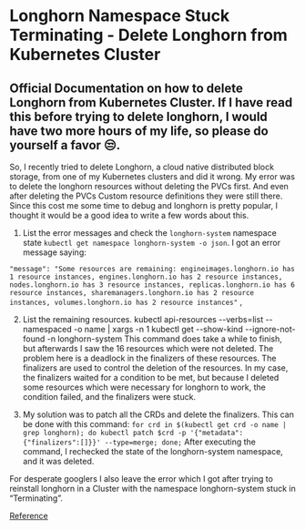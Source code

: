 # Longhorn Namespace Stuck Terminating - Delete Longhorn from Kubernetes Cluster

## Official Documentation on how to delete Longhorn from Kubernetes Cluster. If I have read this before trying to delete longhorn, I would have two more hours of my life, so please do yourself a favor 😒.

So, I recently tried to delete Longhorn, a cloud native distributed block storage, from one of my Kubernetes clusters and did it wrong. My error was to delete the longhorn resources without deleting the PVCs first. And even after deleting the PVCs Custom resource definitions they were still there. Since this cost me some time to debug and longhorn is pretty popular, I thought it would be a good idea to write a few words about this.

1. List the error messages and check the `longhorn-system` namespace state `kubectl get namespace longhorn-system -o json`. I got an error message saying:

```"message": "Some resources are remaining: engineimages.longhorn.io has 1 resource instances, engines.longhorn.io has 2 resource instances, nodes.longhorn.io has 3 resource instances, replicas.longhorn.io has 6 resource instances, sharemanagers.longhorn.io has 2 resource instances, volumes.longhorn.io has 2 resource instances"``` ,

2. List the remaining resources. kubectl api-resources --verbs=list --namespaced -o name | xargs -n 1 kubectl get --show-kind --ignore-not-found -n longhorn-system This command does take a while to finish, but afterwards I saw the 16 resources which were not deleted. The problem here is a deadlock in the finalizers of these resources. The finalizers are used to control the deletion of the resources. In my case, the finalizers waited for a condition to be met, but because I deleted some resources which were necessary for longhorn to work, the condition failed, and the finalizers were stuck.

3. My solution was to patch all the CRDs and delete the finalizers. This can be done with this command: `for crd in $(kubectl get crd -o name | grep longhorn); do kubectl patch $crd -p '{"metadata":{"finalizers":[]}}' --type=merge; done;` After executing the command, I rechecked the state of the longhorn-system namespace, and it was deleted.

For desperate googlers I also leave the error which I got after trying to reinstall longhorn in a Cluster with the namespace longhorn-system stuck in “Terminating”.


[Reference](https://avasdream.engineer/kubernetes-longhorn-stuck-terminating)
